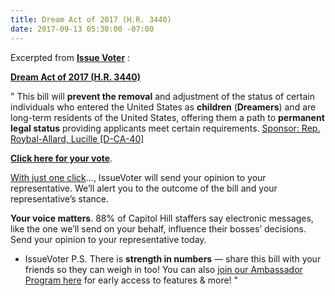 ```yaml
---
title: Dream Act of 2017 (H.R. 3440)
date: 2017-09-13 05:30:00 -07:00
---
```


Excerpted from [**Issue Voter**](https://issuevoter.org/) :

[**Dream Act of 2017 (H.R. 3440)**](https://www.congress.gov/bill/115th-congress/house-bill/3440)

"   This bill will **prevent the removal** and adjustment of the status of certain individuals who entered the United States as **children** (**Dreamers**) and are long-term residents of the United States, offering them a path to **permanent legal status** providing applicants meet certain requirements. [Sponsor: Rep. Roybal-Allard, Lucille [D-CA-40]](https://www.govtrack.us/congress/members/lucille_roybal_allard/400347)

[****Click here for your vote****](https://issuevoter.org/bills/1561/hr496-115-bar-removal-of-individuals-who-dream-and-grow-our-economy-bridge-act-h-r-496).

[With just one click](https://issuevoter.org/bills/1561/hr496-115-bar-removal-of-individuals-who-dream-and-grow-our-economy-bridge-act-h-r-496)..., IssueVoter will send your opinion to your representative. We’ll alert you to the outcome of the bill and your representative’s stance.   

**Your voice matters**. 88% of Capitol Hill staffers say electronic messages, like the one we’ll send on your behalf, influence their bosses’ decisions. Send your opinion to your representative today.
- IssueVoter
P.S. There is **strength in numbers** — share this bill with your friends so they can weigh in too! You can also [join our Ambassador Program here](https://issuevoter.org/profiles/ambassador) for early access to features & more!   "
